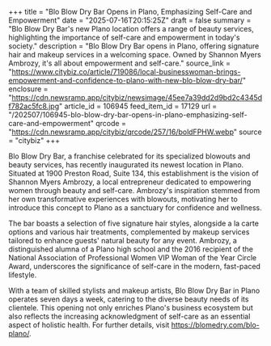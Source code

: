 +++
title = "Blo Blow Dry Bar Opens in Plano, Emphasizing Self-Care and Empowerment"
date = "2025-07-16T20:15:25Z"
draft = false
summary = "Blo Blow Dry Bar's new Plano location offers a range of beauty services, highlighting the importance of self-care and empowerment in today's society."
description = "Blo Blow Dry Bar opens in Plano, offering signature hair and makeup services in a welcoming space. Owned by Shannon Myers Ambrozy, it's all about empowerment and self-care."
source_link = "https://www.citybiz.co/article/719086/local-businesswoman-brings-empowerment-and-confidence-to-plano-with-new-blo-blow-dry-bar/"
enclosure = "https://cdn.newsramp.app/citybiz/newsimage/45ee7a39dd2d9bd2c4345df782ac5fc8.jpg"
article_id = 106945
feed_item_id = 17129
url = "/202507/106945-blo-blow-dry-bar-opens-in-plano-emphasizing-self-care-and-empowerment"
qrcode = "https://cdn.newsramp.app/citybiz/qrcode/257/16/boldFPHW.webp"
source = "citybiz"
+++

<p>Blo Blow Dry Bar, a franchise celebrated for its specialized blowouts and beauty services, has recently inaugurated its newest location in Plano. Situated at 1900 Preston Road, Suite 134, this establishment is the vision of Shannon Myers Ambrozy, a local entrepreneur dedicated to empowering women through beauty and self-care. Ambrozy's inspiration stemmed from her own transformative experiences with blowouts, motivating her to introduce this concept to Plano as a sanctuary for confidence and wellness.</p><p>The bar boasts a selection of five signature hair styles, alongside a la carte options and various hair treatments, complemented by makeup services tailored to enhance guests' natural beauty for any event. Ambrozy, a distinguished alumna of a Plano high school and the 2016 recipient of the National Association of Professional Women VIP Woman of the Year Circle Award, underscores the significance of self-care in the modern, fast-paced lifestyle.</p><p>With a team of skilled stylists and makeup artists, Blo Blow Dry Bar in Plano operates seven days a week, catering to the diverse beauty needs of its clientele. This opening not only enriches Plano's business ecosystem but also reflects the increasing acknowledgment of self-care as an essential aspect of holistic health. For further details, visit <a href='https://blomedry.com/blo-plano/' rel='nofollow' target='_blank'>https://blomedry.com/blo-plano/</a>.</p>